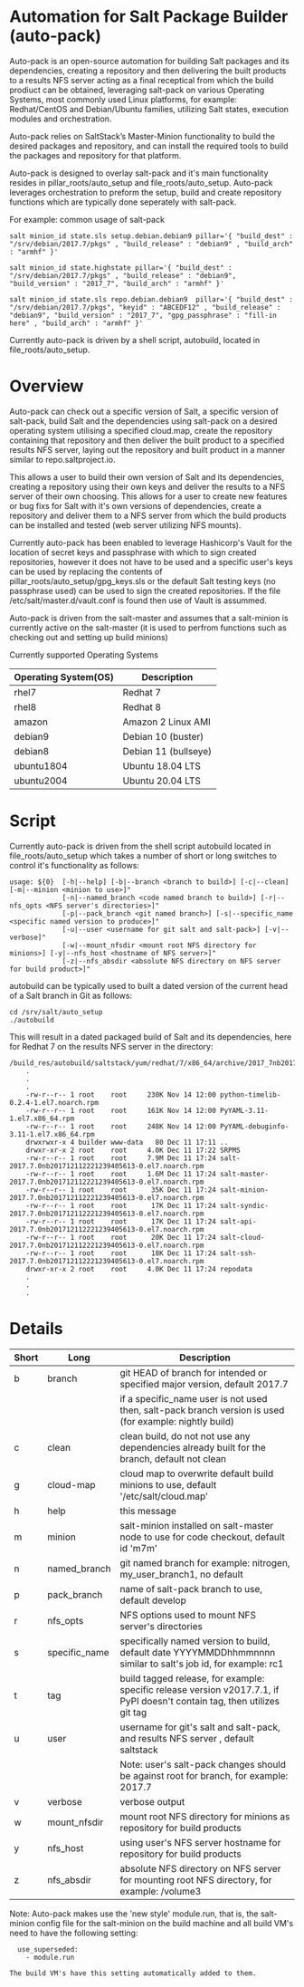 # Automation for Salt Package Builder (auto-pack)

Auto-pack is an open-source automation for building Salt packages and its dependencies, creating a repository and then delivering the built products to a results NFS server acting as a final receptical from which the build prodiuct can be obtained, leveraging salt-pack on various Operating Systems, most commonly used Linux platforms, for example: Redhat/CentOS and Debian/Ubuntu families, utilizing Salt states, execution modules and orchestration.

Auto-pack relies on SaltStack’s Master-Minion functionality to build the desired packages and repository, and can install the required tools to build the packages and repository for that platform.

Auto-pack is designed to overlay salt-pack and it's main functionality resides in pillar_roots/auto_setup and file_roots/auto_setup.  Auto-pack leverages orchestration to preform the setup, build and create repository functions which are typically done seperately with salt-pack.

For example: common usage of salt-pack

    salt minion_id state.sls setup.debian.debian9 pillar='{ "build_dest" : "/srv/debian/2017.7/pkgs" , "build_release" : "debian9" , "build_arch" : "armhf" }'

    salt minion_id state.highstate pillar='{ "build_dest" : "/srv/debian/2017.7/pkgs" , "build_release" : "debian9", "build_version" : "2017_7", "build_arch" : "armhf" }'

    salt minion_id state.sls repo.debian.debian9  pillar='{ "build_dest" : "/srv/debian/2017.7/pkgs", "keyid" : "ABCEDF12" , "build_release" : "debian9", "build_version" : "2017_7", "gpg_passphrase" : "fill-in here" , "build_arch" : "armhf" }'


Currently auto-pack is driven by a shell script, autobuild, located in file_roots/auto_setup.


# Overview

Auto-pack can check out a specific version of Salt, a specific version of salt-pack, build Salt and the dependencies using salt-pack on a desired operating system utilising a specified cloud.map, create the repository containing that repository and then deliver the built product to a specified results NFS server, laying out the repository and built product in a manner similar to repo.saltproject.io.

This allows a user to build their own version of Salt and its dependencies, creating a repository using their own keys and deliver the results to a NFS server of their own choosing.  This allows for a user to create new features or bug fixs for Salt with it's own versions of dependencies, create a repository and deliver them to a NFS server from which the build products can be installed and tested (web server utilizing NFS mounts).

Currently auto-pack has been enabled to leverage Hashicorp's Vault for the location of secret keys and passphrase with which to sign created repositories, however it does not have to be used and a specific user's keys can be used by replacing the contents of pillar_roots/auto_setup/gpg_keys.sls or the default Salt testing keys (no passphrase used) can be used to sign the created repositories. If the file /etc/salt/master.d/vault.conf is found then use of Vault is assummed.

Auto-pack is driven from the salt-master and assumes that a salt-minion is currently active on the salt-master (it is used to perfrom functions such as checking out and setting up build minions)

Currently supported Operating Systems

| Operating System(OS) | Description          |
|----------------------|----------------------|
| rhel7                | Redhat 7             |
| rhel8                | Redhat 8             |
| amazon               | Amazon 2 Linux AMI   |
| debian9              | Debian 10 (buster)   |
| debian8              | Debian 11 (bullseye) |
| ubuntu1804           | Ubuntu 18.04 LTS     |
| ubuntu2004           | Ubuntu 20.04 LTS     |


# Script

Currently auto-pack is driven from the shell script autobuild located in file_roots/auto_setup which takes a number of short or long switches to control it's functionality as follows:

```
usage: ${0}  [-h|--help] [-b|--branch <branch to build>] [-c|--clean] [-m|--minion <minion to use>]"
             [-n|--named_branch <code named branch to build>] [-r|--nfs_opts <NFS server's directories>]"
             [-p|--pack_branch <git named branch>] [-s|--specific_name <specific named version to produce>]"
             [-u|--user <username for git salt and salt-pack>] [-v|--verbose]"
             [-w|--mount_nfsdir <mount root NFS directory for minions>] [-y|--nfs_host <hostname of NFS server>]"
             [-z|--nfs_absdir <absolute NFS directory on NFS server for build product>]"
```


autobuild can be typically used to built a dated version of the current head of a Salt branch in Git as follows:

    cd /srv/salt/auto_setup
    ./autobuild

This will result in a dated packaged build of Salt and its dependencies, here for Redhat 7 on the results NFS server in the directory:

    /build_res/autobuild/saltstack/yum/redhat/7/x86_64/archive/2017_7nb201712112221239405613
        .
        .
        .
        -rw-r--r-- 1 root    root     230K Nov 14 12:00 python-timelib-0.2.4-1.el7.noarch.rpm
        -rw-r--r-- 1 root    root     161K Nov 14 12:00 PyYAML-3.11-1.el7.x86_64.rpm
        -rw-r--r-- 1 root    root     248K Nov 14 12:00 PyYAML-debuginfo-3.11-1.el7.x86_64.rpm
        drwxrwxr-x 4 builder www-data   80 Dec 11 17:11 ..
        drwxr-xr-x 2 root    root     4.0K Dec 11 17:22 SRPMS
        -rw-r--r-- 1 root    root     7.9M Dec 11 17:24 salt-2017.7.0nb201712112221239405613-0.el7.noarch.rpm
        -rw-r--r-- 1 root    root     1.6M Dec 11 17:24 salt-master-2017.7.0nb201712112221239405613-0.el7.noarch.rpm
        -rw-r--r-- 1 root    root      35K Dec 11 17:24 salt-minion-2017.7.0nb201712112221239405613-0.el7.noarch.rpm
        -rw-r--r-- 1 root    root      17K Dec 11 17:24 salt-syndic-2017.7.0nb201712112221239405613-0.el7.noarch.rpm
        -rw-r--r-- 1 root    root      17K Dec 11 17:24 salt-api-2017.7.0nb201712112221239405613-0.el7.noarch.rpm
        -rw-r--r-- 1 root    root      20K Dec 11 17:24 salt-cloud-2017.7.0nb201712112221239405613-0.el7.noarch.rpm
        -rw-r--r-- 1 root    root      18K Dec 11 17:24 salt-ssh-2017.7.0nb201712112221239405613-0.el7.noarch.rpm
        drwxr-xr-x 2 root    root     4.0K Dec 11 17:24 repodata
        .
        .
        .


# Details

| Short | Long          | Description                                                                                                               |
|-------|---------------|---------------------------------------------------------------------------------------------------------------------------|
|   b   | branch        | git HEAD of branch for intended or specified major version, default 2017.7                                                |
|       |               | if a specific_name user is not used then, salt-pack branch version is used (for example: nightly build)                   |
|   c   | clean         | clean build, do not not use any dependencies already built for the branch, default not clean                              |
|   g   | cloud-map     | cloud map to overwrite default build minions to use, default '/etc/salt/cloud.map'                                        |
|   h   | help          | this message                                                                                                              |
|   m   | minion        | salt-minion installed on salt-master node to use for code checkout, default id 'm7m'                                      |
|   n   | named_branch  | git named branch for example: nitrogen, my_user_branch1, no default                                                       |
|   p   | pack_branch   | name of salt-pack branch to use, default develop                                                                          |
|   r   | nfs_opts      | NFS options used to mount NFS server's directories                                                                        |
|   s   | specific_name | specifically named version to build, default date YYYYMMDDhhmmnnnn similar to salt's job id, for example: rc1             |
|   t   | tag           | build tagged release, for example: specific release version v2017.7.1, if PyPI doesn't contain tag, then utilizes git tag |
|   u   | user          | username for git's salt and salt-pack, and results NFS server , default saltstack                                  |
|       |               | Note: user's salt-pack changes should be against root for branch, for example: 2017.7                                     |
|   v   | verbose       | verbose output                                                                                                            |
|   w   | mount_nfsdir  | mount root NFS directory for minions as repository for build products                                                     |
|   y   | nfs_host      | using user's NFS server hostname for repository for build products                                                        |
|   z   | nfs_absdir    |absolute NFS directory on NFS server for mounting root NFS directory, for example: /volume3                                |

Note: Auto-pack makes use the 'new style' module.run, that is, the salt-minion config file for the salt-minion on the build machine
      and all build VM's need to have the following setting:

      use_superseded:
        - module.run

    The build VM's have this setting automatically added to them.

